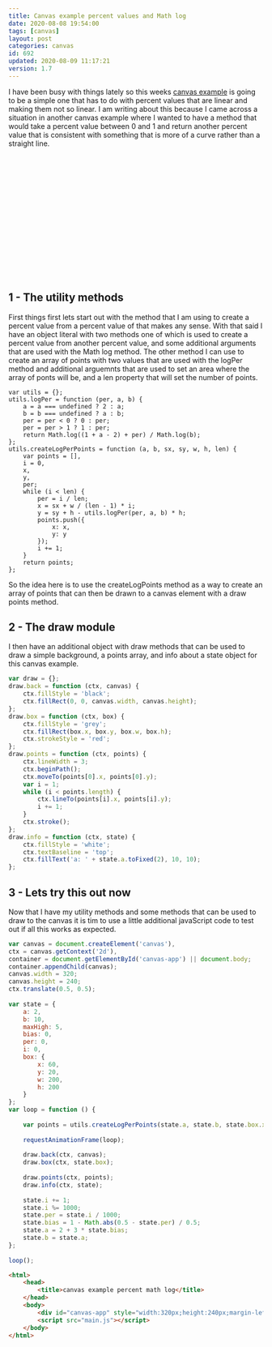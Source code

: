 ```yaml
---
title: Canvas example percent values and Math log
date: 2020-08-08 19:54:00
tags: [canvas]
layout: post
categories: canvas
id: 692
updated: 2020-08-09 11:17:21
version: 1.7
---
```


I have been busy with things lately so this weeks [canvas example](/2020/03/23/canvas-example/) is going to be a simple one that has to do with percent values that are linear and making them not so linear. I am writing about this because I came across a situation in another canvas example where I wanted to have a method that would take a percent value between 0 and 1 and return another percent value that is consistent with something that is more of a curve rather than a straight line.

<!-- more -->

<div id="canvas-app" style="width:320px;height:240px;margin-left:auto;margin-right:auto;"></div>
<script> var utils={};utils.logPer=function(per,a,b){a=a===undefined?2:a;b=b===undefined?a:b;per=per<0?0:per;per=per>1?1:per;return Math.log((1+a-2)+per)/Math.log(b);};utils.createLogPerPoints=function(a,b,sx,sy,w,h,len){var points=[],i=0,x,y,per;while(i<len){per=i/len;x=sx+w/(len-1)*i;y=sy+h-utils.logPer(per,a,b)*h;points.push({x:x,y:y});i+=1;} return points;};var draw={};draw.back=function(ctx,canvas){ctx.fillStyle='black';ctx.fillRect(0,0,canvas.width,canvas.height);};draw.box=function(ctx,box){ctx.fillStyle='grey';ctx.fillRect(box.x,box.y,box.w,box.h);ctx.strokeStyle='red';};draw.points=function(ctx,points){ctx.lineWidth=3;ctx.beginPath();ctx.moveTo(points[0].x,points[0].y);var i=1;while(i<points.length){ctx.lineTo(points[i].x,points[i].y);i+=1;} ctx.stroke();};draw.info=function(ctx,state){ctx.fillStyle='white';ctx.textBaseline='top';ctx.fillText('v'+state.ver,10,10);ctx.fillText('a: '+state.a.toFixed(2),10,20);};var canvas=document.createElement('canvas'),ctx=canvas.getContext('2d'),container=document.getElementById('canvas-app')||document.body;container.appendChild(canvas);canvas.width=320;canvas.height=240;ctx.translate(0.5,0.5);var state={ver:'0.0.0',a:2,b:10,maxHigh:5,bias:0,per:0,i:0,box:{x:60,y:20,w:200,h:200}};var loop=function(){var points=utils.createLogPerPoints(state.a,state.b,state.box.x,state.box.y,state.box.w,state.box.h,100);requestAnimationFrame(loop);draw.back(ctx,canvas);draw.box(ctx,state.box);draw.points(ctx,points);draw.info(ctx,state);state.i+=1;state.i%=1000;state.per=state.i/1000;state.bias=1-Math.abs(0.5-state.per)/0.5;state.a=2+3*state.bias;state.b=state.a;};loop(); </script>

## 1 - The utility methods

First things first lets start out with the method that I am using to create a percent value from a percent value of that makes any sense. With that said I have an object literal with two methods one of which is used to create a percent value from another percent value, and some additional arguments that are used with the Math log method. The other method I can use to create an array of points with two values that are used with the logPer method and additional arguemnts that are used to set an area where the array of ponts will be, and a len property that will set the number of points.

```
var utils = {};
utils.logPer = function (per, a, b) {
    a = a === undefined ? 2 : a;
    b = b === undefined ? a : b;
    per = per < 0 ? 0 : per;
    per = per > 1 ? 1 : per;
    return Math.log((1 + a - 2) + per) / Math.log(b);
};
utils.createLogPerPoints = function (a, b, sx, sy, w, h, len) {
    var points = [],
    i = 0,
    x,
    y,
    per;
    while (i < len) {
        per = i / len;
        x = sx + w / (len - 1) * i;
        y = sy + h - utils.logPer(per, a, b) * h;
        points.push({
            x: x,
            y: y
        });
        i += 1;
    }
    return points;
};
```

So the idea here is to use the createLogPoints method as a way to create an array of points that can then be drawn to a canvas element with a draw points method.


## 2 - The draw module

I then have an additional object with draw methods that can be used to draw a simple background, a points array, and info about a state object for this canvas example.

```js
var draw = {};
draw.back = function (ctx, canvas) {
    ctx.fillStyle = 'black';
    ctx.fillRect(0, 0, canvas.width, canvas.height);
};
draw.box = function (ctx, box) {
    ctx.fillStyle = 'grey';
    ctx.fillRect(box.x, box.y, box.w, box.h);
    ctx.strokeStyle = 'red';
};
draw.points = function (ctx, points) {
    ctx.lineWidth = 3;
    ctx.beginPath();
    ctx.moveTo(points[0].x, points[0].y);
    var i = 1;
    while (i < points.length) {
        ctx.lineTo(points[i].x, points[i].y);
        i += 1;
    }
    ctx.stroke();
};
draw.info = function (ctx, state) {
    ctx.fillStyle = 'white';
    ctx.textBaseline = 'top';
    ctx.fillText('a: ' + state.a.toFixed(2), 10, 10);
};
```

## 3 - Lets try this out now

Now that I have my utility methods and some methods that can be used to draw to the canvas it is tim to use a little additional javaScript code to test out if all this works as expected.

```js
var canvas = document.createElement('canvas'),
ctx = canvas.getContext('2d'),
container = document.getElementById('canvas-app') || document.body;
container.appendChild(canvas);
canvas.width = 320;
canvas.height = 240;
ctx.translate(0.5, 0.5);
 
var state = {
    a: 2,
    b: 10,
    maxHigh: 5,
    bias: 0,
    per: 0,
    i: 0,
    box: {
        x: 60,
        y: 20,
        w: 200,
        h: 200
    }
};
var loop = function () {
 
    var points = utils.createLogPerPoints(state.a, state.b, state.box.x, state.box.y, state.box.w, state.box.h, 100);
 
    requestAnimationFrame(loop);
 
    draw.back(ctx, canvas);
    draw.box(ctx, state.box);
 
    draw.points(ctx, points);
    draw.info(ctx, state);
 
    state.i += 1;
    state.i %= 1000;
    state.per = state.i / 1000;
    state.bias = 1 - Math.abs(0.5 - state.per) / 0.5;
    state.a = 2 + 3 * state.bias;
    state.b = state.a;
};
 
loop();
```

```html
<html>
    <head>
        <title>canvas example percent math log</title>
    </head>
    <body>
        <div id="canvas-app" style="width:320px;height:240px;margin-left:auto;margin-right:auto;"></div>
        <script src="main.js"></script>
    </body>
</html>
```